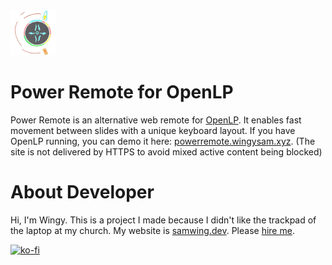 <img src="static/favicon.png" width="72">

# Power Remote for OpenLP
Power Remote is an alternative web remote for [OpenLP](https://openlp.org). It enables fast movement between slides with a unique keyboard layout. If you have OpenLP running, you can demo it here: [powerremote.wingysam.xyz](http://powerremote.wingysam.xyz). (The site is not delivered by HTTPS to avoid mixed active content being blocked)

# About Developer
Hi, I'm Wingy. This is a project I made because I didn't like the trackpad of the laptop at my church. My website is [samwing.dev](https://samwing.dev). Please [hire me](https://samwing.dev/hire).

[![ko-fi](https://www.ko-fi.com/img/githubbutton_sm.svg)](https://ko-fi.com/C1C2347HB)